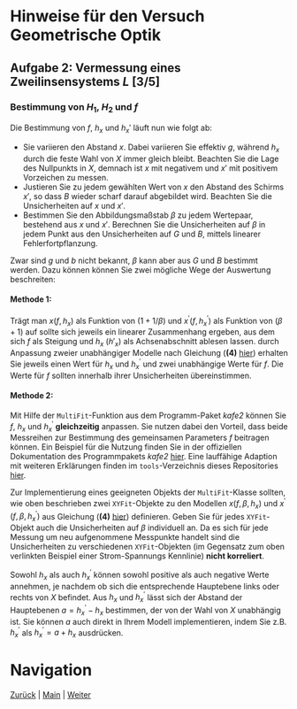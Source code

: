 # Hinweise für den Versuch Geometrische Optik

## Aufgabe 2: Vermessung eines Zweilinsensystems $L$ [3/5]

### Bestimmung von $H_{1}$, $H_{2}$ und $f$

Die Bestimmung von $f$, $h_{x}$ und $h_{x}'$ läuft nun wie folgt ab: 

- Sie variieren den Abstand $x$. Dabei variieren Sie effektiv $g$, während $h_{x}$ durch die feste Wahl von $X$ immer gleich bleibt. Beachten Sie die Lage des Nullpunkts in $X$, demnach ist $x$ mit negativem und $x'$ mit positivem Vorzeichen zu messen.
- Justieren Sie zu jedem gewählten Wert von $x$ den Abstand des Schirms $x'$, so dass $B$ wieder scharf darauf abgebildet wird. Beachten Sie die Unsicherheiten auf $x$ und $x'$.  
- Bestimmen Sie den Abbildungsmaßstab $\beta$ zu jedem Wertepaar, bestehend aus $x$ und $x'$. Berechnen Sie die Unsicherheiten auf $\beta$ in jedem Punkt aus den Unsicherheiten auf $G$ und $B$, mittels linearer Fehlerfortpflanzung. 

Zwar sind $g$ und $b$ nicht bekannt, $\beta$ kann aber aus $G$ und $B$ bestimmt werden. Dazu können können Sie zwei mögliche Wege der Auswertung beschreiten: 

#### Methode 1:

Trägt man $x(f, h_{x})$ als Funktion von $(1+1/\beta)$ und $x^\prime(f, h^\prime_{x})$ als Funktion von $(\beta+1)$ auf sollte sich jeweils ein linearer Zusammenhang ergeben, aus dem sich $f$ als Steigung und $h_{x}$ ($h'_{x}$) als Achsenabschnitt ablesen lassen. durch Anpassung zweier unabhängiger Modelle nach Gleichung (**(4)** [hier](https://gitlab.kit.edu/kit/etp-lehre/p1-praktikum/students/-/tree/main/Geometrische_Optik/doc/Hinweise-Aufgabe-2-a.md)) erhalten Sie jeweils einen Wert für $h_x$ und $h^\prime_x$ und zwei unabhängige Werte für $f$. Die Werte für $f$ sollten innerhalb ihrer Unsicherheiten übereinstimmen.  

#### Methode 2:

Mit Hilfe der `MultiFit`-Funktion aus dem Programm-Paket *kafe2* können Sie $f$, $h_x$ und $h_x^\prime$ **gleichzeitig** anpassen. Sie nutzen dabei den Vorteil, dass beide Messreihen zur Bestimmung des gemeinsamen Parameters $f$ beitragen können. Ein Beispiel für die Nutzung finden Sie in der offiziellen Dokumentation des Programmpakets *kafe2* [hier](https://kafe2.readthedocs.io/en/latest/parts/beginners_guide.html#multifit). Eine lauffähige Adaption mit weiteren Erklärungen finden im `tools`-Verzeichnis dieses Repositories [hier](https://gitlab.kit.edu/kit/etp-lehre/p1-praktikum/students/-/blob/main/tools/kafe2_example_MultiFit.ipynb).

Zur Implementierung eines geeigneten Objekts der `MultiFit`-Klasse sollten, wie oben beschrieben zwei `XYFit`-Objekte zu den Modellen $x(f, \beta, h_x)$ und $x^\prime(f, \beta, h^\prime_x)$ aus Gleichung (**(4)** [hier](https://gitlab.kit.edu/kit/etp-lehre/p1-praktikum/students/-/tree/main/Geometrische_Optik/doc/Hinweise-Aufgabe-2-a.md)) definieren. Geben Sie für jedes `XYFit`-Objekt auch die Unsicherheiten auf $\beta$ individuell an. Da es sich für jede Messung um neu aufgenommene Messpunkte handelt sind die Unsicherheiten zu verschiedenen `XYFit`-Objekten (im Gegensatz zum oben verlinkten Beispiel einer Strom-Spannungs Kennlinie) **nicht korreliert**. 

Sowohl $h_x$ als auch $h_x^\prime$ können sowohl positive als auch negative Werte annehmen, je nachdem ob sich die entsprechende Hauptebene links oder rechts von $X$ befindet. Aus $h_x$ und $h_x^\prime$ lässt sich der Abstand der Hauptebenen $a=h_x^\prime-h_x$ bestimmen, der von der Wahl von $X$ unabhängig ist. Sie können $a$ auch direkt in Ihrem Modell implementieren, indem Sie z.B.  $h_x^\prime$ als $h_x^\prime=a+h_x$ ausdrücken. 

# Navigation

 [Zurück](https://gitlab.kit.edu/kit/etp-lehre/p1-praktikum/students/-/tree/main/Geometrische_Optik/doc/Hinweise-Aufgabe-2-a.md) | [Main](https://gitlab.kit.edu/kit/etp-lehre/p1-praktikum/students/-/tree/main/Geometrische_Optik) | [Weiter](https://gitlab.kit.edu/kit/etp-lehre/p1-praktikum/students/-/tree/main/Geometrische_Optik/doc/Hinweise-Aufgabe-2-c.md)
